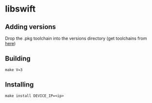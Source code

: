# libswift

## Adding versions

Drop the .pkg toolchain into the versions directory (get toolchains from [here](https://swift.org/download/))

## Building

    make V=3

## Installing

    make install DEVICE_IP=<ip>

